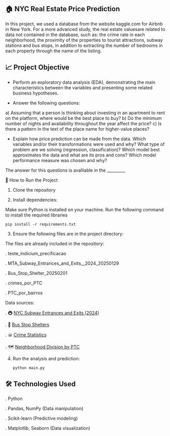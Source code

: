 ## 🏠 NYC Real Estate Price Prediction

In this project, we used a database from the website kaggle.com for Airbnb in New York. For a more advanced study, the real estate values ​​are related to data not contained in the database, such as: the crime rate in each neighborhood, the proximity of the properties to tourist attractions, subway stations and bus stops, in addition to extracting the number of bedrooms in each property through the name of the listing.

## 📈 Project Objective

- Perform an exploratory data analysis (EDA), demonstrating the main characteristics between the variables and presenting some related business hypotheses.

- Answer the following questions:
  
a) Assuming that a person is thinking about investing in an apartment to rent on the platform, where would be the best place to buy?
b) Do the minimum number of nights and availability throughout the year affect the price?
c) Is there a pattern in the text of the place name for higher-value places?

- Explain how price prediction can be made from the data. Which variables and/or their transformations were used and why? What type of problem are we solving (regression, classification)? Which model best approximates the data and what are its pros and cons? Which model performance measure was chosen and why?

The answer for this questions is avalliable in the _________

🚀 How to Run the Project

1. Clone the repository

2. Install dependencies:

Make sure Python is installed on your machine. Run the following command to install the required libraries

```pip install -r requirements.txt``` 

3. Ensure the following files are in the project directory:

The files are already included in the repository:

. teste_indicium_precificacao

. MTA_Subway_Entrances_and_Exits__2024_20250129

. Bus_Stop_Shelter_20250201

. crimes_por_PTC

. PTC_por_bairros

Data sources:

. 🚇 [NYC Subway Entrances and Exits (2024)](https://data.ny.gov/Transportation/MTA-Subway-Entrances-and-Exits-2024/i9wp-a4ja/about_data)

. 🚌 [Bus Stop Shelters](https://data.cityofnewyork.us/Transportation/Bus-Stop-Shelters/qafz-7myz)

. 📊 [Crime Statistics](https://www.nyc.gov/site/nypd/stats/crime-statistics/historical.page)

. 🗺️ [Neighborhood Division by PTC](https://www.nyc.gov/site/nypd/bureaus/patrol/precincts-landing.page)

4. Run the analysis and prediction:

   ```python main.py```

## 🛠️ Technologies Used

. Python

. Pandas, NumPy (Data manipulation)

. Scikit-learn (Predictive modeling)

. Matplotlib, Seaborn (Data visualization)

